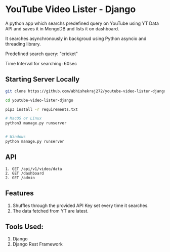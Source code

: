 # YouTube Video Lister - Django

A python app which searchs predefined query on YouTube using YT Data API and saves it in MongoDB and lists it on dashboard.

It searches asynchronously in backgroud using Python asyncio and threading library.

Predefined search query: "cricket"

Time Interval for searching: 60sec


## Starting Server Locally
```bash
git clone https://github.com/abhishekraj272/youtube-video-lister-django.git

cd youtube-video-lister-django

pip3 install -r requirements.txt

# MacOS or Linux
python3 manage.py runserver


# Windows
python manage.py runserver
```

## API

```
1. GET /api/v1/video/data
2. GET /dashboard
2. GET /admin
```

## Features
1. Shuffles through the provided API Key set every time it searches.
2. The data fetched from YT are latest.

## Tools Used:
1. Django
2. Django Rest Framework